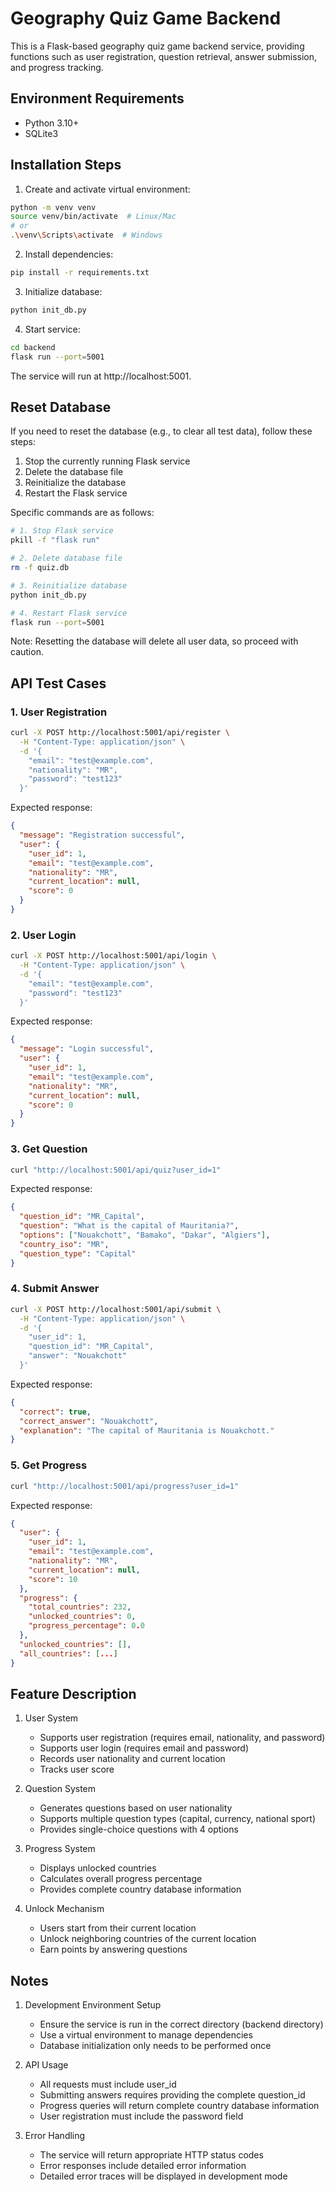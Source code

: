 # Geography Quiz Game Backend

This is a Flask-based geography quiz game backend service, providing functions such as user registration, question retrieval, answer submission, and progress tracking.

## Environment Requirements
- Python 3.10+
- SQLite3

## Installation Steps

1. Create and activate virtual environment:
```bash
python -m venv venv
source venv/bin/activate  # Linux/Mac
# or
.\venv\Scripts\activate  # Windows
```

2. Install dependencies:
```bash
pip install -r requirements.txt
```

3. Initialize database:
```bash
python init_db.py
```

4. Start service:
```bash
cd backend
flask run --port=5001
```

The service will run at http://localhost:5001.

## Reset Database
If you need to reset the database (e.g., to clear all test data), follow these steps:

1. Stop the currently running Flask service
2. Delete the database file
3. Reinitialize the database
4. Restart the Flask service

Specific commands are as follows:
```bash
# 1. Stop Flask service
pkill -f "flask run"

# 2. Delete database file
rm -f quiz.db

# 3. Reinitialize database
python init_db.py

# 4. Restart Flask service
flask run --port=5001
```

Note: Resetting the database will delete all user data, so proceed with caution.

## API Test Cases

### 1. User Registration
```bash
curl -X POST http://localhost:5001/api/register \
  -H "Content-Type: application/json" \
  -d '{
    "email": "test@example.com",
    "nationality": "MR",
    "password": "test123"
  }'
```

Expected response:
```json
{
  "message": "Registration successful",
  "user": {
    "user_id": 1,
    "email": "test@example.com",
    "nationality": "MR",
    "current_location": null,
    "score": 0
  }
}
```

### 2. User Login
```bash
curl -X POST http://localhost:5001/api/login \
  -H "Content-Type: application/json" \
  -d '{
    "email": "test@example.com",
    "password": "test123"
  }'
```

Expected response:
```json
{
  "message": "Login successful",
  "user": {
    "user_id": 1,
    "email": "test@example.com",
    "nationality": "MR",
    "current_location": null,
    "score": 0
  }
}
```

### 3. Get Question
```bash
curl "http://localhost:5001/api/quiz?user_id=1"
```

Expected response:
```json
{
  "question_id": "MR_Capital",
  "question": "What is the capital of Mauritania?",
  "options": ["Nouakchott", "Bamako", "Dakar", "Algiers"],
  "country_iso": "MR",
  "question_type": "Capital"
}
```

### 4. Submit Answer
```bash
curl -X POST http://localhost:5001/api/submit \
  -H "Content-Type: application/json" \
  -d '{
    "user_id": 1,
    "question_id": "MR_Capital",
    "answer": "Nouakchott"
  }'
```

Expected response:
```json
{
  "correct": true,
  "correct_answer": "Nouakchott",
  "explanation": "The capital of Mauritania is Nouakchott."
}
```

### 5. Get Progress
```bash
curl "http://localhost:5001/api/progress?user_id=1"
```

Expected response:
```json
{
  "user": {
    "user_id": 1,
    "email": "test@example.com",
    "nationality": "MR",
    "current_location": null,
    "score": 10
  },
  "progress": {
    "total_countries": 232,
    "unlocked_countries": 0,
    "progress_percentage": 0.0
  },
  "unlocked_countries": [],
  "all_countries": [...]
}
```

## Feature Description

1. User System
   - Supports user registration (requires email, nationality, and password)
   - Supports user login (requires email and password)
   - Records user nationality and current location
   - Tracks user score

2. Question System
   - Generates questions based on user nationality
   - Supports multiple question types (capital, currency, national sport)
   - Provides single-choice questions with 4 options

3. Progress System
   - Displays unlocked countries
   - Calculates overall progress percentage
   - Provides complete country database information

4. Unlock Mechanism
   - Users start from their current location
   - Unlock neighboring countries of the current location
   - Earn points by answering questions

## Notes

1. Development Environment Setup
   - Ensure the service is run in the correct directory (backend directory)
   - Use a virtual environment to manage dependencies
   - Database initialization only needs to be performed once

2. API Usage
   - All requests must include user_id
   - Submitting answers requires providing the complete question_id
   - Progress queries will return complete country database information
   - User registration must include the password field

3. Error Handling
   - The service will return appropriate HTTP status codes
   - Error responses include detailed error information
   - Detailed error traces will be displayed in development mode